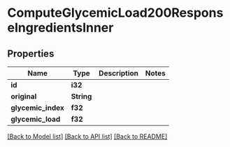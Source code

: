 # ComputeGlycemicLoad200ResponseIngredientsInner

## Properties

Name | Type | Description | Notes
------------ | ------------- | ------------- | -------------
**id** | **i32** |  | 
**original** | **String** |  | 
**glycemic_index** | **f32** |  | 
**glycemic_load** | **f32** |  | 

[[Back to Model list]](../README.md#documentation-for-models) [[Back to API list]](../README.md#documentation-for-api-endpoints) [[Back to README]](../README.md)


